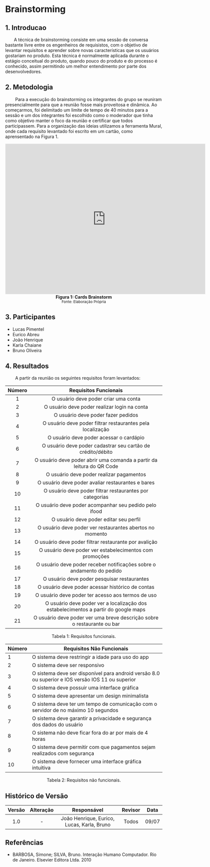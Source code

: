 # Brainstorming

## 1. Introducao
&emsp;&emsp;A técnica de brainstorming consiste em uma sessão de conversa bastante livre entre os engenheiros de requisistos, com o objetivo de levantar requisitos e aprender sobre novas características que os usuários gostariam no produto. Esta técnica é normalmente aplicada durante o estágio conceitual do produto, quando pouco do produto e do processo é conhecido, assim permitindo um melhor entendimento por parte dos desenvolvedores.

## 2. Metodologia
&emsp;&emsp; Para a execução do brainstorming  os integrantes do grupo se reuniram presencialmente para que a reunião fosse mais proveitosa e dinâmica. Ao começarmos, foi delimitado um limite de tempo de 40 minutos para a sessão e um dos integrantes foi escolhido como o moderador que tinha como objetivo manter o foco da reunião e certificar que todos participassem. Para a organização das ideias utilizamos a ferramenta Mural, onde cada requisito levantado foi escrito em um cartão, como aprensentado na Figura 1.

<iframe src='https://app.mural.co/embed/ebdc3b56-9c6b-4ac5-b270-32cedb7a4f96'
        width='100%'
        height='480px'
        style='min-width: 640px; min-height: 480px; background-color: #f4f4f4; border: 1px solid #efefef'
        sandbox='allow-same-origin allow-scripts allow-modals allow-popups allow-popups-to-escape-sandbox'>
</iframe>
<figcaption align='center'>
    <b>Figura 1: Cards Brainstorm</b>
    <br><small>Fonte: Elaboração Própria</small>
</figcaption>

## 3. Participantes
- Lucas Pimentel
- Eurico Abreu
- João Henrique
- Karla Chaiane
- Bruno Oliveira

## 4. Resultados
&emsp;&emsp; A partir da reunião os seguintes requisitos foram levantados:

<center>

| Número | Requisitos Funcionais                                         |
| :------: | :--------------------------------------------------: |
| 1    | O usuário deve poder criar uma conta |
| 2    | O usuário deve poder realizar login na conta         |
| 3    | O usuário deve poder fazer pedidos      |
| 4    | O usuário deve poder filtrar restaurantes pela localização       |
| 5    | O usuário deve poder acessar o cardápio      |
| 6    | O usuário deve poder cadastrar seu cartão de crédito/débito        |
| 7    | O usuário deve poder abrir uma comanda a partir da leitura do QR Code       |
| 8    | O usuário deve poder realizar pagamentos        |
| 9    | O usuário deve poder avaliar restaurantes e bares      |
| 10   | O usuário deve poder filtrar restaurantes por categorias       |
| 11   | O usuário deve poder acompanhar seu pedido pelo ifood        |
| 12   | O usuário deve poder editar seu perfil        |
| 13   | O usuário deve poder ver restaurantes abertos no momento         |
| 14   | O usuário deve poder filtrar restaurante por avalição       |
| 15   | O usuário deve poder ver estabelecimentos com promoções        |
| 16   | O usuário deve poder receber notificações sobre o andamento do pedido        |
| 17   | O usuário deve poder pesquisar restaurantes        |
| 18   | O usuário deve poder acessar histórico de contas       |
| 19   | O usuário deve poder ter acesso aos termos de uso        |
| 20   | O usuário deve poder ver a localização dos estabelecimentos a partir do google maps        |
| 21   | O usuário deve poder ver uma breve descrição sobre o restaurante ou bar         |


<figcaption>Tabela 1: Requisitos funcionais.</figcaption>

| Número | Requisitos Não Funcionais                                         |
| ------ | --------------------------------------------------|
| 1    | O sistema deve restringir a idade para uso do app |
| 2    | O sistema deve ser responsivo  |
| 3    | O sistema deve ser disponível para android versão 8.0 ou superior e IOS versão IOS 11 ou superior   |
| 4    | O sistema deve possuir uma interface gráfica  |
| 5    | O sistema deve apresentar um design minimalista  |
| 6    | O sistema deve ter um tempo de comunicação com o servidor de no máximo 10 segundos  |
| 7    | O sistema deve garantir a privacidade e segurança dos dados do usuário   |
| 8    | O sistema não deve ficar fora do ar por mais de 4 horas   |
| 9    | O sistema deve permitir com que pagamentos sejam realizados com segurança   |
| 10    | O sistema deve fornecer uma interface gráfica intuitiva   |


<figcaption>Tabela 2: Requisitos não funcionais.</figcaption>

</center>

## Histórico de Versão

| Versão |                Alteração               | Responsável |         Revisor        |  Data |
|:------:|:--------------------------------------:|:-----------:|:----------------------:|:-----:|
|   1.0  |                    -                   |    João Henrique, Eurico, Lucas, Karla, Bruno   | Todos | 09/07 |

## Referências 
- BARBOSA, Simone; SILVA, Bruno. Interação Humano Computador. Rio de Janeiro. Elsevier Editora Ltda. 2010